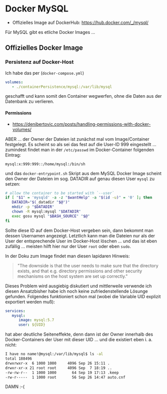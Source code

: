 # Docker MySQL

* Offizielles Image auf DockerHub: https://hub.docker.com/_/mysql/

Für MySQL gibt es etliche Docker Images ...

## Offizielles Docker Image

### Persistenz auf Docker-Host

Ich habe das per (``docker-compose.yml``)

```yml
volumes:
   - ./containerPersistence/mysql:/var/lib/mysql
```

geschafft und kann somit den Container wegwerfen, ohne die Daten aus der Datenbank zu verlieren. 

#### Permissions

* https://denibertovic.com/posts/handling-permissions-with-docker-volumes/

ABER ... der Owner der Dateien ist zunächst mal vom Image/Container festgelegt. Es scheint so als sei das fest auf die User-ID 999 eingestellt ... zumindest findet man in der ``/etc/passwd`` im Docker-Container folgenden Eintrag:

```properties
mysql:x:999:999::/home/mysql:/bin/sh
```

und das ``docker-entrypoint.sh`` Skript aus dem MySQL Docker Image scheint den Owner der Dateien im sog. DATADIR auf genau diesen User ``mysql`` zu setzen:

```bash
# allow the container to be started with `--user`
if [ "$1" = 'mysqld' -a -z "$wantHelp" -a "$(id -u)" = '0' ]; then
   DATADIR="$(_datadir "$@")"
   mkdir -p "$DATADIR"
   chown -R mysql:mysql "$DATADIR"
   exec gosu mysql "$BASH_SOURCE" "$@"
fi
```

Sollte diese ID auf dem Docker-Host vergeben sein, dann bekommt man dessen Usernamen angezeigt. Letztlich kann man die Dateien nur als der User der entsprechende User im Docker-Host löschen ... und das ist eben zufällig ... meisten hilft hier nur der User ``root`` oder eben ``sudo``. 

In der Doku zum Image findet man diesen lapidaren Hinweis:

> "The downside is that the user needs to make sure that the directory exists, and that e.g. directory permissions and other security mechanisms on the host system are set up correctly."

Dieses Problem wird ausgiebig diskutiert und mittlerweile verwende ich diesen Ansatzbisher habe ich noch keine zufriedenstellende Lösunge gefunden. Folgendes funktioniert schon mal (wobei die Variable UID explizit exportiert werden muß):

```yml
services:
   mysql:
      image: mysql:5.7
      user: ${UID}
```

hat aber deutliche Seiteneffekte, denn dann ist der Owner innerhalb des Docker-Containers der User mit dieser UID ... und die existiert eben i. a. nicht:

```bash
I have no name!@mysql:/var/lib/mysql$ ls -al
total 188496
drwxrwxr-x  6 1000 1000     4096 Sep 26 15:11 .
drwxr-xr-x 21 root root     4096 Sep  7 18:19 ..
-rw-rw-r--  1 1000 1000       64 Sep 19 17:13 .keep
-rw-r-----  1 1000 root       56 Sep 26 14:47 auto.cnf
```

DAMN :-(